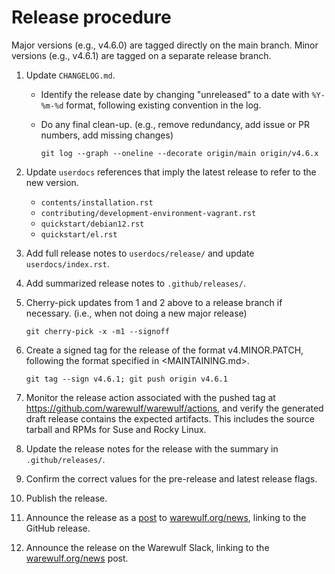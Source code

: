 # Release procedure

Major versions (e.g., v4.6.0) are tagged directly on the main branch. Minor
versions (e.g., v4.6.1) are tagged on a separate release branch.

1. Update `CHANGELOG.md`.

   - Identify the release date by changing "unreleased" to a date with
     `%Y-%m-%d` format, following existing convention in the log.

   - Do any final clean-up. (e.g., remove redundancy, add issue or PR numbers,
     add missing changes)
     
         git log --graph --oneline --decorate origin/main origin/v4.6.x

2. Update `userdocs` references that imply the latest release to refer to the
   new version.
   - `contents/installation.rst`
   - `contributing/development-environment-vagrant.rst`
   - `quickstart/debian12.rst`
   - `quickstart/el.rst`

3. Add full release notes to `userdocs/release/` and update
   `userdocs/index.rst`.

4. Add summarized release notes to `.github/releases/`.

5. Cherry-pick updates from 1 and 2 above to a release branch if necessary.
   (i.e., when not doing a new major release)
   
       git cherry-pick -x -m1 --signoff
   
6. Create a signed tag for the release of the format v4.MINOR.PATCH, following
   the format specified in <MAINTAINING.md>.
   
       git tag --sign v4.6.1; git push origin v4.6.1

7. Monitor the release action associated with the pushed tag at
   https://github.com/warewulf/warewulf/actions, and verify the generated draft
   release contains the expected artifacts. This includes the source tarball and
   RPMs for Suse and Rocky Linux.

8. Update the release notes for the release with the summary in
   `.github/releases/`.

9. Confirm the correct values for the pre-release and latest release flags.

10. Publish the release.

11. Announce the release as a [post][1] to [warewulf.org/news][2], linking to
   the GitHub release.

12. Announce the release on the Warewulf Slack, linking to the
    [warewulf.org/news][2] post.

[1]: https://github.com/warewulf/warewulf.org/tree/main/src/posts

[2]: https://warewulf.org/news
